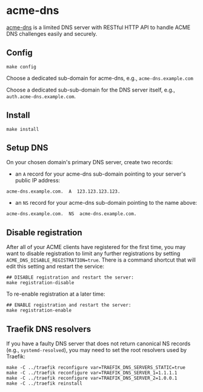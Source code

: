 # acme-dns

[acme-dns](https://github.com/joohoi/acme-dns?tab=readme-ov-file#acme-dns)
is a limited DNS server with RESTful HTTP API to handle ACME DNS
challenges easily and securely.

## Config

```
make config
```

Choose a dedicated sub-domain for acme-dns, e.g.,
`acme-dns.example.com`

Choose a dedicated sub-sub-domain for the DNS server itself, e.g.,
`auth.acme-dns.example.com`.

## Install

```
make install
```

## Setup DNS

On your chosen domain's primary DNS server, create two records:

 * an `A` record for your acme-dns sub-domain pointing to your
   server's public IP address:
 
```
acme-dns.example.com.  A  123.123.123.123.
```

 * an `NS` record for your acme-dns sub-domain pointing to the name
   above:

```
acme-dns.example.com.  NS  acme-dns.example.com.
```

## Disable registration

After all of your ACME clients have registered for the first time, you
may want to disable registration to limit any further registrations by
setting `ACME_DNS_DISABLE_REGISTRATION=true`. There is a command
shortcut that will edit this setting and restart the service:

```
## DISABLE registration and restart the server:
make registration-disable
```

To re-enable registration at a later time:

```
## ENABLE registration and restart the server:
make registration-enable
```


## Traefik DNS resolvers

If you have a faulty DNS server that does not return canonical NS
records (e.g., `systemd-resolved`), you may need to set the root
resolvers used by Traefik:

```
make -C ../traefik reconfigure var=TRAEFIK_DNS_SERVERS_STATIC=true
make -C ../traefik reconfigure var=TRAEFIK_DNS_SERVER_1=1.1.1.1
make -C ../traefik reconfigure var=TRAEFIK_DNS_SERVER_2=1.0.0.1
make -C ../traefik reinstall
```
